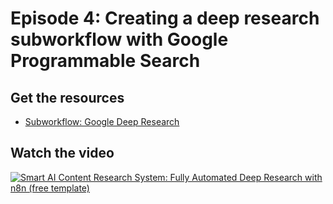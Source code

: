 # Episode 4: Creating a deep research subworkflow with Google Programmable Search

## Get the resources

- [Subworkflow: Google Deep Research](subworkflow_google_deep_research.json)

## Watch the video

[![Smart AI Content Research System: Fully Automated Deep Research with n8n (free template)](https://img.youtube.com/vi/Ylf58KNIkeU/0.jpg)](https://www.youtube.com/watch?v=Ylf58KNIkeU)

